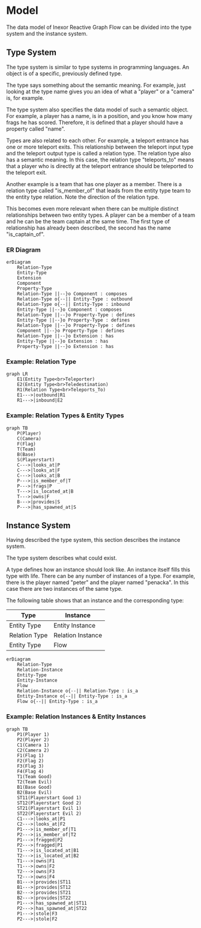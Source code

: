 # Model

The data model of Inexor Reactive Graph Flow can be divided into the type system and the instance system.

## Type System

The type system is similar to type systems in programming languages. An object is of a specific, previously defined
type.

The type says something about the semantic meaning. For example, just looking at the type name gives you an idea of what
a "player" or a "camera" is, for example.

The type system also specifies the data model of such a semantic object. For example, a player has a name, is in a
position, and you know how many frags he has scored. Therefore, it is defined that a player should have a property
called "name".

Types are also related to each other. For example, a teleport entrance has one or more teleport exits. This relationship
between the teleport input type and the teleport output type is called a relation type. The relation type also has a
semantic meaning. In this case, the relation type "teleports_to" means that a player who is directly at the teleport
entrance should be teleported to the teleport exit.

Another example is a team that has one player as a member. There is a relation type called "is_member_of" that leads
from the entity type team to the entity type relation. Note the direction of the relation type.

This becomes even more relevant when there can be multiple distinct relationships between two entity types. A player can
be a member of a team and he can be the team captain at the same time. The first type of relationship has already been
described, the second has the name "is_captain_of".

### ER Diagram

```mermaid
erDiagram
    Relation-Type
    Entity-Type
    Extension
    Component
    Property-Type
    Relation-Type ||--}o Component : composes
    Relation-Type o{--|| Entity-Type : outbound
    Relation-Type o{--|| Entity-Type : inbound
    Entity-Type ||--}o Component : composes
    Relation-Type ||--}o Property-Type : defines
    Entity-Type ||--}o Property-Type : defines
    Relation-Type ||--}o Property-Type : defines
    Component ||--}o Property-Type : defines
    Relation-Type ||--}o Extension : has
    Entity-Type ||--}o Extension : has
    Property-Type ||--}o Extension : has
```

### Example: Relation Type

```mermaid
graph LR
    E1(Entity Type<br>Teleporter)
    E2(Entity Type<br>Teledestination)
    R1(Relation Type<br>Teleports_To)
    E1--->|outbound|R1
    R1--->|inbound|E2
```

### Example: Relation Types & Entity Types

```mermaid
graph TB
    P(Player)
    C(Camera)
    F(Flag)
    T(Team)
    B(Base)
    S(Playerstart)
    C--->|looks_at|P
    C--->|looks_at|F
    C--->|looks_at|B
    P--->|is_member_of|T
    P--->|frags|P
    T--->|is_located_at|B
    T--->|owns|F
    B--->|provides|S
    P--->|has_spawned_at|S
```

## Instance System

Having described the type system, this section describes the instance system.

The type system describes what could exist.

A type defines how an instance should look like. An instance itself fills this type with life. There can be any number
of instances of a type. For example, there is the player named "peter" and the player named "penacka". In this case
there are two instances of the same type.

The following table shows that an instance and the corresponding type:

| Type          | Instance          | 
|---------------|-------------------|
| Entity Type   | Entity Instance   |
| Relation Type | Relation Instance |
| Entity Type   | Flow              |


```mermaid
erDiagram
    Relation-Type
    Relation-Instance
    Entity-Type
    Entity-Instance
    Flow
    Relation-Instance o{--|| Relation-Type : is_a
    Entity-Instance o{--|| Entity-Type : is_a
    Flow o{--|| Entity-Type : is_a
```

### Example: Relation Instances & Entity Instances

```mermaid
graph TB
    P1(Player 1)
    P2(Player 2)
    C1(Camera 1)
    C2(Camera 2)
    F1(Flag 1)
    F2(Flag 2)
    F3(Flag 3)
    F4(Flag 4)
    T1(Team Good)
    T2(Team Evil)
    B1(Base Good)
    B2(Base Evil)
    ST11(Playerstart Good 1)
    ST12(Playerstart Good 2)
    ST21(Playerstart Evil 1)
    ST22(Playerstart Evil 2)
    C1--->|looks_at|P1
    C2--->|looks_at|F2
    P1--->|is_member_of|T1
    P2--->|is_member_of|T2
    P1--->|fragged|P2
    P2--->|fragged|P1
    T1--->|is_located_at|B1
    T2--->|is_located_at|B2
    T1--->|owns|F1
    T1--->|owns|F2
    T2--->|owns|F3
    T2--->|owns|F4
    B1--->|provides|ST11
    B1--->|provides|ST12
    B2--->|provides|ST21
    B2--->|provides|ST22
    P1--->|has_spawned_at|ST11
    P2--->|has_spawned_at|ST22
    P1--->|stole|F3
    P2--->|stole|F2
```
